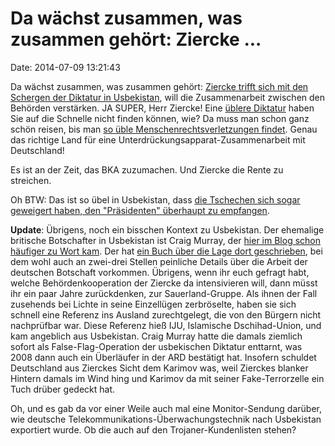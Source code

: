 Da wächst zusammen, was zusammen gehört: Ziercke \...
=====================================================

Date: 2014-07-09 13:21:43

Da wächst zusammen, was zusammen gehört: [Ziercke trifft sich mit den
Schergen der Diktatur in
Usbekistan](http://www.akipress.com/news:544295/), will die
Zusammenarbeit zwischen den Behörden verstärken. JA SUPER, Herr Ziercke!
Eine [üblere
Diktatur](http://www.deutschlandradiokultur.de/eine-der-schlimmsten-diktaturen-der-welt.979.de.html?dram:article_id=152785)
haben Sie auf die Schnelle nicht finden können, wie? Da muss man schon
ganz schön reisen, bis man [so üble Menschenrechtsverletzungen
findet](http://spiegel.de/article.do?id=962974). Genau das richtige Land
für eine Unterdrückungsapparat-Zusammenarbeit mit Deutschland!

Es ist an der Zeit, das BKA zuzumachen. Und Ziercke die Rente zu
streichen.

Oh BTW: Das ist so übel in Usbekistan, dass [die Tschechen sich sogar
geweigert haben, den \"Präsidenten\" überhaupt zu
empfangen](http://www.reuters.com/article/2014/02/13/us-czech-uzbekistan-idUSBREA1C0W320140213).

**Update**: Übrigens, noch ein bisschen Kontext zu Usbekistan. Der
ehemalige britische Botschafter in Usbekistan ist Craig Murray, der
[hier im Blog schon häufiger zu Wort
kam](http://blog.fefe.de/?q=Craig+Murray). Der hat [ein Buch über die
Lage dort
geschrieben](http://en.wikipedia.org/wiki/Murder_in_Samarkand), bei dem
wohl auch an zwei-drei Stellen peinliche Details über die Arbeit der
deutschen Botschaft vorkommen. Übrigens, wenn ihr euch gefragt habt,
welche Behördenkooperation der Ziercke da intensivieren will, dann müsst
ihr ein paar Jahre zurückdenken, zur Sauerland-Gruppe. Als ihnen der
Fall zusehends bei Lichte in seine Einzellügen zerbröselte, haben sie
sich schnell eine Referenz ins Ausland zurechtgelegt, die von den
Bürgern nicht nachprüfbar war. Diese Referenz hieß IJU, Islamische
Dschihad-Union, und kam angeblich aus Usbekistan. Craig Murray hatte die
damals ziemlich sofort als False-Flag-Operation der usbekischen Diktatur
enttarnt, was 2008 dann auch ein Überläufer in der ARD bestätigt hat.
Insofern schuldet Deutschland aus Zierckes Sicht dem Karimov was, weil
Zierckes blanker Hintern damals im Wind hing und Karimov da mit seiner
Fake-Terrorzelle ein Tuch drüber gedeckt hat.

Oh, und es gab da vor einer Weile auch mal eine Monitor-Sendung darüber,
wie deutsche Telekommunikations-Überwachungstechnik nach Usbekistan
exportiert wurde. Ob die auch auf den Trojaner-Kundenlisten stehen?
